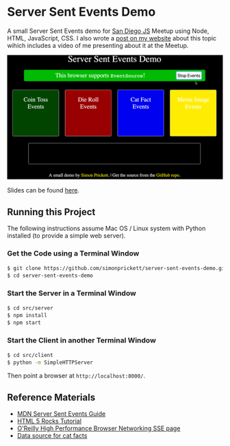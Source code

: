 # Server Sent Events Demo

A small Server Sent Events demo for [San Diego JS](http://sandiegojs.org/) Meetup using Node, HTML, JavaScript, CSS. I also wrote a [post on my website](https://simonprickett.dev/a-look-at-server-sent-events/) about this topic wihich includes a video of me presenting about it at the Meetup.

![demo](sse_demo.gif)

Slides can be found [here](https://docs.google.com/presentation/d/1ueJ6ewO3i34OXRBI8mY6g26cKbkPDf4cNSrtX4ULBx4/edit?usp=sharing).

## Running this Project

The following instructions assume Mac OS / Linux system with Python installed (to provide a simple web server).

### Get the Code using a Terminal Window

```bash
$ git clone https://github.com/simonprickett/server-sent-events-demo.git
$ cd server-sent-events-demo
```

### Start the Server in a Terminal Window

```bash
$ cd src/server
$ npm install
$ npm start
```

### Start the Client in another Terminal Window

```bash
$ cd src/client
$ python -m SimpleHTTPServer
```

Then point a browser at `http://localhost:8000/`.

## Reference Materials

- [MDN Server Sent Events Guide](https://developer.mozilla.org/en-US/docs/Web/API/Server-sent_events/Using_server-sent_events)
- [HTML 5 Rocks Tutorial](https://www.html5rocks.com/en/tutorials/eventsource/basics/)
- [O'Reilly High Performance Browser Networking SSE page](https://hpbn.co/server-sent-events-sse/)
- [Data source for cat facts](https://github.com/vadimdemedes/cat-facts)
